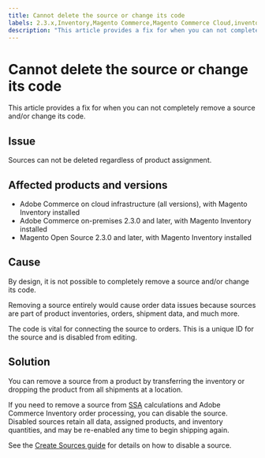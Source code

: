 ```yaml
---
title: Cannot delete the source or change its code
labels: 2.3.x,Inventory,Magento Commerce,Magento Commerce Cloud,inventory source,troubleshooting,Adobe Commerce,cloud infrastructure,on-premises
description: "This article provides a fix for when you can not completely remove a source and/or change its code."
---
```


# Cannot delete the source or change its code

This article provides a fix for when you can not completely remove a source and/or change its code.

## Issue

Sources can not be deleted regardless of product assignment.

## Affected products and versions

* Adobe Commerce on cloud infrastructure (all versions), with Magento Inventory installed
* Adobe Commerce on-premises 2.3.0 and later, with Magento Inventory installed
* Magento Open Source 2.3.0 and later, with Magento Inventory installed

## Cause

By design, it is not possible to completely remove a source and/or change its code.

Removing a source entirely would cause order data issues because sources are part of product inventories, orders, shipment data, and much more.

The code is vital for connecting the source to orders. This is a unique ID for the source and is disabled from editing.

## Solution

You can remove a source from a product by transferring the inventory or dropping the product from all shipments at a location.

If you need to remove a source from [SSA](https://devdocs.magento.com/guides/v2.3/inventory/source-selection-algorithms.html) calculations and Adobe Commerce Inventory order processing, you can disable the source. Disabled sources retain all data, assigned products, and inventory quantities, and may be re-enabled any time to begin shipping again.

See the [Create Sources guide](https://github.com/magento/inventory/wiki/Create-Sources#disable-sources) for details on how to disable a source. 
